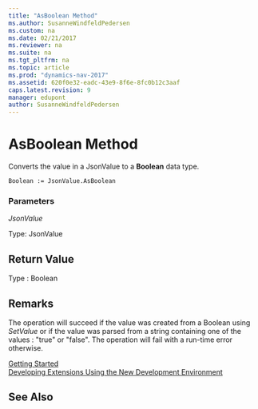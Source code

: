```yaml
---
title: "AsBoolean Method"
ms.author: SusanneWindfeldPedersen
ms.custom: na
ms.date: 02/21/2017
ms.reviewer: na
ms.suite: na
ms.tgt_pltfrm: na
ms.topic: article
ms.prod: "dynamics-nav-2017"
ms.assetid: 620f0e32-eadc-43e9-8f6e-8fc0b12c3aaf
caps.latest.revision: 9
manager: edupont
author: SusanneWindfeldPedersen
---
```


# AsBoolean Method

Converts the value in a JsonValue to a **Boolean** data type.

```
Boolean := JsonValue.AsBoolean
```

### Parameters
*JsonValue*

Type: JsonValue

## Return Value
Type : Boolean

## Remarks
The operation will succeed if the value was created from a Boolean using *SetValue* or if the value was parsed from a string containing one of the values : "true" or "false".
The operation will fail with a run-time error otherwise.

<!-- //TODO:Link to example about custom parsing.-->
[Getting Started](newdev-get-started.md)  
[Developing Extensions Using the New Development Environment](newdev-dev-overview.md)

## See Also
